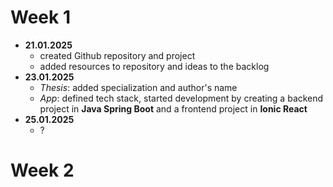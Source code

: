 # Week 1
- **21.01.2025**
    - created Github repository and project
    - added resources to repository and ideas to the backlog
- **23.01.2025**
    - *Thesis*: added specialization and author's name
    - *App*: defined tech stack, started development by creating a backend project in **Java Spring Boot** and a frontend project in **Ionic React**
- **25.01.2025**
    - ?

# Week 2    
